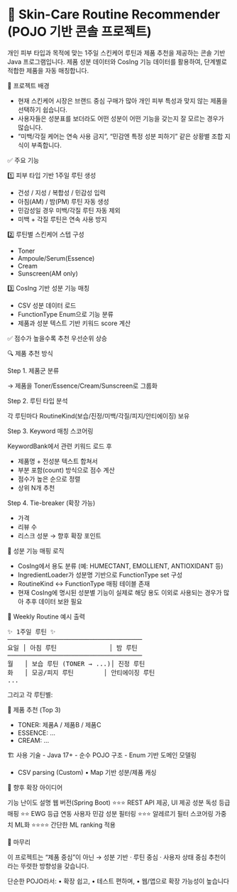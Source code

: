 # 🌿 Skin-Care Routine Recommender (POJO 기반 콘솔 프로젝트)

개인 피부 타입과 목적에 맞는 1주일 스킨케어 루틴과 제품 추천을 제공하는 콘솔 기반 Java 프로그램입니다.
제품 성분 데이터와 CosIng 기능 데이터를 활용하여, 단계별로 적합한 제품을 자동 매칭합니다.


📌 프로젝트 배경

- 현재 스킨케어 시장은 브랜드 중심 구매가 많아 개인 피부 특성과 맞지 않는 제품을 선택하기 쉽습니다.
- 사용자들은 성분표를 보더라도 어떤 성분이 어떤 기능을 갖는지 잘 모르는 경우가 많습니다.
- “미백/각질 케어는 연속 사용 금지”, “민감엔 특정 성분 피하기” 같은 상황별 조합 지식이 부족합니다.

✅ 주요 기능

1️⃣ 피부 타입 기반 1주일 루틴 생성
- 건성 / 지성 / 복합성 / 민감성 입력
- 아침(AM) / 밤(PM) 루틴 자동 생성
- 민감성일 경우 미백/각질 루틴 자동 제외
- 미백 + 각질 루틴은 연속 사용 방지

2️⃣ 루틴별 스킨케어 스텝 구성
- Toner
- Ampoule/Serum(Essence)
- Cream
- Sunscreen(AM only)

3️⃣ CosIng 기반 성분 기능 매칭
- CSV 성분 데이터 로드
- FunctionType Enum으로 기능 분류
- 제품과 성분 텍스트 기반 키워드 score 계산

✅ 점수가 높을수록 추천 우선순위 상승


🔍 제품 추천 방식

Step 1. 제품군 분류

→ 제품을 Toner/Essence/Cream/Sunscreen로 그룹화

Step 2. 루틴 타입 분석

각 루틴마다 RoutineKind(보습/진정/미백/각질/피지/안티에이징) 보유

Step 3. Keyword 매칭 스코어링

KeywordBank에서 관련 키워드 로드 후
- 제품명 + 전성분 텍스트 합쳐서
- 부분 포함(count) 방식으로 점수 계산
- 점수가 높은 순으로 정렬
- 상위 N개 추천

Step 4. Tie-breaker (확장 가능)
- 가격
- 리뷰 수
- 리스크 성분
→ 향후 확장 포인트

🧬 성분 기능 매핑 로직
- CosIng에서 용도 분류 (예: HUMECTANT, EMOLLIENT, ANTIOXIDANT 등)
- IngredientLoader가 성분명 기반으로 FunctionType set 구성
- RoutineKind ↔ FunctionType 매핑 테이블 존재
- 현재 CosIng에 명시된 성분별 기능이 실제로 해당 용도 이외로 사용되는 경우가 많아 추후 데이터 보완 필요


📅 Weekly Routine 예시 출력
<pre>
✨ 1주일 루틴 ✨
────────────────────────────────────
요일 │ 아침 루틴              │ 밤 루틴
────────────────────────────────────
월   │ 보습 루틴 (TONER → ...)│ 진정 루틴
화   │ 모공/피지 루틴        │ 안티에이징 루틴
...
</pre>
그리고 각 루틴별:

🛒 제품 추천 (Top 3)
- TONER: 제품A / 제품B / 제품C
- ESSENCE: ...
- CREAM: ...

🏗️ 사용 기술
	- Java 17+
	- 순수 POJO 구조
	- Enum 기반 도메인 모델링
  - CSV parsing (Custom)
	•	Map 기반 성분/제품 캐싱

  
🚀 향후 확장 아이디어

기능	난이도	설명
웹 버전(Spring Boot)	⭐⭐⭐	REST API 제공, UI 제공
성분 독성 등급 매핑	⭐⭐	EWG 등급 연동
사용자 민감 성분 필터링	⭐⭐⭐	알레르기 필터
스코어링 가중치 ML화	⭐⭐⭐⭐	간단한 ML ranking 적용

🎉 마무리

이 프로젝트는 “제품 중심”이 아닌
→ 성분 기반 · 루틴 중심 · 사용자 상태 중심 추천이라는 뚜렷한 방향성을 갖습니다.

단순한 POJO라서:
	•	확장 쉽고,
	•	테스트 편하며,
	•	웹/앱으로 확장 가능성이 높습니다
